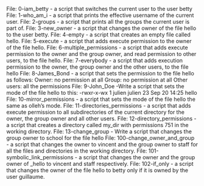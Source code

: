 File: 0-iam_betty - a script that switches the current user to the user betty
File: 1-who_am_i - a script that prints the effective username of the current user.
File: 2-groups - a script that prints all the groups the current user is part of.
File: 3-new_owner - a script that changes the owner of the file hello to the user betty.
File: 4-empty - a script that creates an empty file called hello.
File: 5-execute - a script that adds execute permission to the owner of the file hello.
File: 6-multiple_permissions -  a script that adds execute permission to the owner and the group owner, and read permission to other users, to the file hello.
File: 7-everybody - a script that adds execution permission to the owner, the group owner and the other users, to the file hello
File: 8-James_Bond - a script that sets the permission to the file hello as follows:
Owner: no permission at all
Group: no permission at all
Other users: all the permissions
File: 9-John_Doe -Write a script that sets the mode of the file hello to this: -rwxr-x-wx 1 julien julien 23 Sep 20 14:25 hello
File: 10-mirror_permissions - a script that sets the mode of the file hello the same as olleh’s mode.
File: 11-directories_permissions - a script that adds execute permission to all subdirectories of the current directory for the owner, the group owner and all other users.
File: 12-directory_permissions - a script that creates a directory called my_dir with permissions 751 in the working directory.
File: 13-change_group - Write a script that changes the group owner to school for the file hello
File: 100-change_owner_and_group - a script that changes the owner to vincent and the group owner to staff for all the files and directories in the working directory.
File: 101-symbolic_link_permissions - a script that changes the owner and the group owner of _hello to vincent and staff respectively.
File: 102-if_only - a script that changes the owner of the file hello to betty only if it is owned by the user guillaume.

